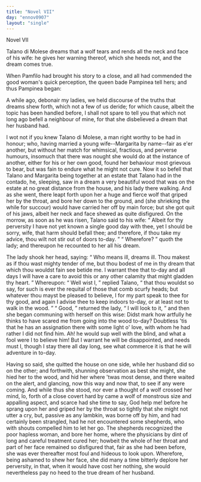 ```yaml
---
title: "Novel VII"
day: "ennov0907"
layout: "single"
---
```

<html>
 <head>
 </head>
 <body>
  <div id="nov0907" type="novella" who="pampinea">
   <head>
    Novel VII
   </head>
   <argument>
    <p>
     <milestone id="p09070001"/>
     <!--(i)-->
     Talano di Molese dreams that a wolf tears and rends all
 the neck and face of his wife: he gives her warning
 thereof, which she heeds not, and the dream comes
 true.
     <!--(/i)-->
    </p>
   </argument>
   <div3 type="commentary" who="author">
    <p>
     <milestone id="p09070002"/>
     <!--(sc)-->
     When
     <!--(/sc)-->
     Pamfilo had brought his story to a close, and all had
 commended
 the good woman's quick perception, the queen bade Pampinea
 tell hers; and thus Pampinea began:
    </p>
   </div3>
   <div3 type="commentary" who="pampinea">
    <p>
     <milestone id="p09070003"/>
     A while ago, debonair my
 ladies, we held discourse of the truths that dreams shew forth, which
 not a few of us deride; for which cause, albeit the topic has been
 handled before, I shall not spare to tell you that which not long ago
 befell a neighbour of mine, for that she disbelieved a dream that her
 husband had.
    </p>
   </div3>
   <p>
    <milestone id="p09070004"/>
    I wot not if you knew Talano di Molese, a man right worthy to
 be had in honour; who, having married a young wife--Margarita
 by name--fair as e'er another, but without her match for whimsical,
 fractious, and perverse humours, insomuch that there was nought she
 would do at the instance of another, either for his or her own good,
 found her behaviour most grievous to bear, but was fain to endure
 what he might not cure.
    <milestone id="p09070005"/>
    Now it so befell that Talano and
 Margarita being together at an estate that Talano had in the contado,
 he, sleeping, saw in a dream a very beautiful wood that was on the
 estate at no great distance from the house, and his lady there walking.
    <milestone id="p09070006"/>
    And as she went, there leapt forth upon her a huge and fierce wolf that
 griped her by the throat, and bore her down to the ground, and (she
 shrieking the while for succour) would have carried her off by main
 force; but she got quit of his jaws, albeit her neck and face shewed as
 quite disfigured.
    <milestone id="p09070007"/>
    On the morrow, as soon as he was risen, Talano said
    <pb n="296"/>
    to
 his wife:
    <q direct="unspecified">
     Albeit for thy perversity I have not yet known a single
 good day with thee, yet I should be sorry, wife, that harm should
 befall thee; and therefore, if thou take my advice, thou wilt not stir
 out of doors to-day.
    </q>
    <q direct="unspecified">
     Wherefore?
    </q>
    quoth the lady; and thereupon
 he recounted to her all his dream.
   </p>
   <p>
    <milestone id="p09070008"/>
    The lady shook her head, saying:
    <q direct="unspecified">
     Who means ill, dreams ill.
 Thou makest as if thou wast mighty tender of me, but thou bodest of
 me in thy dream that which thou wouldst fain see betide me. I
 warrant thee that to-day and all days I will have a care to avoid
 this or any other calamity that might gladden thy heart.
    </q>
    <milestone id="p09070009"/>
    Whereupon:
    <q direct="unspecified">
     Well wist I,
    </q>
    replied Talano,
    <q direct="unspecified">
     that thou wouldst so say,
 for such is ever the requital of those that comb scurfy heads; but
 whatever thou mayst be pleased to believe, I for my part speak to
 thee for thy good, and again I advise thee to keep indoors to-day, or
 at least not to walk in the wood.
    </q>
    <milestone id="p09070010"/>
    <q direct="unspecified">
     Good,
    </q>
    returned the lady,
    <q direct="unspecified">
     I
 will look to it,
    </q>
    and then she began communing with herself on this
 wise: Didst mark how artfully he thinks to have scared me from
 going into the wood to-day? Doubtless 'tis that he has an assignation
 there with some light o' love, with whom he had rather I did not
 find him. Ah! he would sup well with the blind, and what a fool
 were I to believe him! But I warrant he will be disappointed, and
 needs must I, though I stay there all day long, see what commerce it
 is that he will adventure in to-day.
   </p>
   <p>
    <milestone id="p09070011"/>
    Having so said, she quitted the house on one side, while her
 husband did so on the other; and forthwith, shunning observation as
 best she might, she hied her to the wood, and hid her where 'twas
 most dense, and there waited on the alert, and glancing, now this
 way and now that, to see if any were coming.
    <milestone id="p09070012"/>
    And while thus she
 stood, nor ever a thought of a wolf crossed her mind, lo, forth of
 a close covert hard by came a wolf of monstrous size and appalling
 aspect, and scarce had she time to say, God help me! before he sprang
 upon her and griped her by the throat so tightly that she might not
 utter a cry, but, passive as any lambkin, was borne off by him,
    <milestone id="p09070013"/>
    and
 had certainly been strangled, had he not encountered some shepherds,
 who with shouts compelled him to let her go. The shepherds
 recognized the poor hapless woman, and bore her home, where the
 physicians by dint of long and careful treatment cured her; howbeit
 the whole of her throat and part of her face remained so disfigured
    <pb n="297"/>
    that,
 fair as she had been before, she was ever thereafter most foul
 and hideous to look upon.
    <milestone id="p09070014"/>
    Wherefore, being ashamed to shew her
 face, she did many a time bitterly deplore her perversity, in that, when
 it would have cost her nothing, she would nevertheless pay no heed
 to the true dream of her husband.
   </p>
  </div>
 </body>
</html>